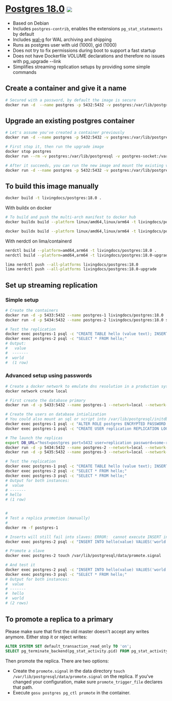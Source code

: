 # [Postgres 18.0](https://github.com/livingdocsIO/dockerfile-postgres) [![](https://img.shields.io/badge/docker-livingdocs%2Fpostgres-blue)](https://hub.docker.com/r/livingdocs/postgres)

- Based on Debian
- Includes `postgres-contrib`, enables the extensions `pg_stat_statements` by default
- Includes [wal-g](https://github.com/wal-g/wal-g) for WAL archiving and shipping
- Runs as postgres user with uid (1000), gid (1000)
- Does not try to fix permissions during boot to support a fast startup
- Does not have Dockerfile VOLUME declarations and therefore no issues with pg_upgrade --link
- Simplifies streaming replication setups by providing some simple commands

## Create a container and give it a name

```bash
# Secured with a password, by default the image is secure
docker run -d  --name postgres -p 5432:5432 -v postgres:/var/lib/postgresql -e POSTGRES_PASSWORD=somepassword livingdocs/postgres:18.0
```

## Upgrade an existing postgres container

```bash
# Let's assume you've created a container previously
docker run -d --name postgres -p 5432:5432 -v postgres:/var/lib/postgresql livingdocs/postgres:14.5

# First stop it, then run the upgrade image
docker stop postgres
docker run --rm -v postgres:/var/lib/postgresql -v postgres-socket:/var/run/postgresql livingdocs/postgres:18.0-upgrade

# After it succeeds, you can run the new image and mount the existing volume
docker run -d --name postgres -p 5432:5432 -v postgres:/var/lib/postgresql -v postgres-socket:/var/run/postgresql livingdocs/postgres:18.0
```

## To build this image manually

```bash
docker build -t livingdocs/postgres:18.0 .
```

With buildx on docker
```bash
# To build and push the multi-arch manifest to docker hub
docker buildx build --platform linux/amd64,linux/arm64 -t livingdocs/postgres:18.0 --push .

docker buildx build --platform linux/amd64,linux/arm64 -t livingdocs/postgres:18.0-upgrade --push  -f Dockerfile.upgrade .
```

With nerdctl on lima/containerd
```bash
nerdctl build --platform=amd64,arm64 -t livingdocs/postgres:18.0 .
nerdctl build --platform=amd64,arm64 -t livingdocs/postgres:18.0-upgrade -f Dockerfile.upgrade .

lima nerdctl push --all-platforms livingdocs/postgres:18.0
lima nerdctl push --all-platforms livingdocs/postgres:18.0-upgrade
```

## Set up streaming replication

### Simple setup
```bash
# Create the containers
docker run -d -p 5433:5432 --name postgres-1 livingdocs/postgres:18.0
docker run -d -p 5434:5432 --name postgres-2 livingdocs/postgres:18.0 standby -d "host=host.docker.internal port=5433 user=postgres target_session_attrs=read-write"

# Test the replication
docker exec postgres-1 psql -c "CREATE TABLE hello (value text); INSERT INTO hello(value) VALUES('world');"
docker exec postgres-2 psql -c "SELECT * FROM hello;"
# Output:
#   value
#  -------
#  world
#  (1 row)
```

### Advanced setup using passwords
```bash
# Create a docker network to emulate dns resolution in a production system
docker network create local

# First create the database primary
docker run -d -p 5433:5432 --name postgres-1 --network=local --network-alias=postgres -e POSTGRES_HOST_AUTH_METHOD=md5 livingdocs/postgres:18.0

# Create the users on database intialization
# You could also mount an sql or script into /var/lib/postgresql/initdb.d during cluster startup to execute the script automatically.
docker exec postgres-1 psql -c "ALTER ROLE postgres ENCRYPTED PASSWORD 'some-postgres-password';"
docker exec postgres-1 psql -c "CREATE USER replication REPLICATION LOGIN ENCRYPTED PASSWORD 'some-replication-password';"

# The launch the replicas
export DB_URL="host=postgres port=5432 user=replication password=some-replication-password target_session_attrs=read-write"
docker run -d -p 5434:5432 --name postgres-2 --network=local --network-alias=postgres livingdocs/postgres:18.0 standby -d $DB_URL
docker run -d -p 5435:5432 --name postgres-3 --network=local --network-alias=postgres livingdocs/postgres:18.0 standby -d $DB_URL

# Test the replication
docker exec postgres-1 psql -c "CREATE TABLE hello (value text); INSERT INTO hello(value) VALUES('hello');"
docker exec postgres-2 psql -c "SELECT * FROM hello;"
docker exec postgres-3 psql -c "SELECT * FROM hello;"
# Output for both instances:
#  value
# -------
# hello
# (1 row)


#
# Test a replica promotion (manually)
#
docker rm -f postgres-1

# Inserts will still fail into slaves: ERROR:  cannot execute INSERT in a read-only transaction
docker exec postgres-2 psql -c "INSERT INTO hello(value) VALUES('world');"

# Promote a slave
docker exec postgres-2 touch /var/lib/postgresql/data/promote.signal

# And test it
docker exec postgres-2 psql -c "INSERT INTO hello(value) VALUES('world');"
docker exec postgres-3 psql -c "SELECT * FROM hello;"
# Output for both instances:
#  value
# -------
#  hello
#  world
# (2 rows)
```

## To promote a replica to a primary
Please make sure that first the old master doesn't accept any writes anymore.
Either stop it or reject writes:
```sql
ALTER SYSTEM SET default_transaction_read_only TO 'on';
SELECT pg_terminate_backend(pg_stat_activity.pid) FROM pg_stat_activity WHERE pid <> pg_backend_pid();
```

Then promote the replica. There are two options:
- Create the `promote.signal` in the data directory `touch /var/lib/postgresql/data/promote.signal` on the replica.
  If you've changed your configuration, make sure `promote_trigger_file` declares that path.
- Execute `gosu postgres pg_ctl promote` in the container.

